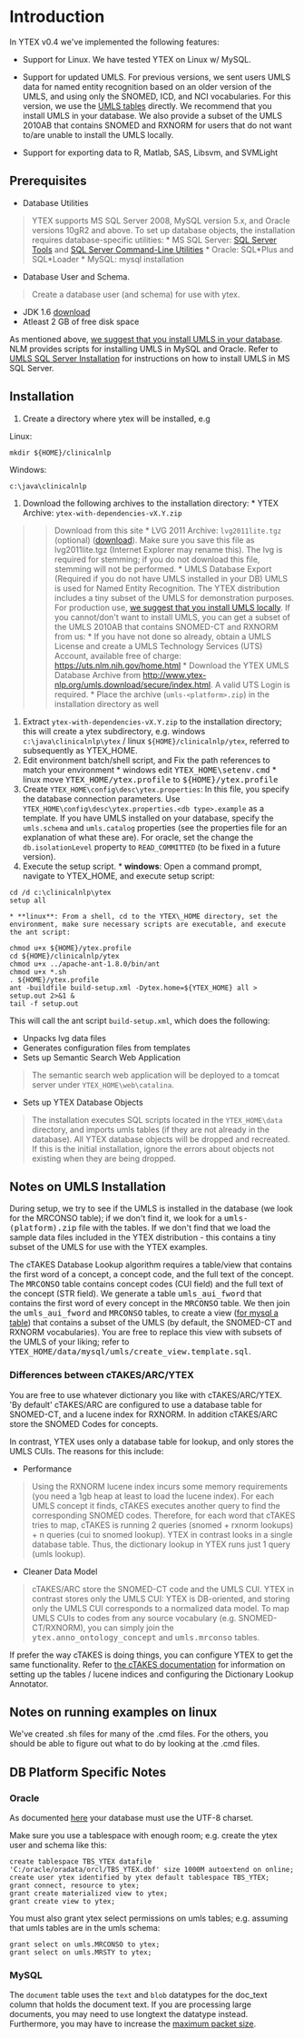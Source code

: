 # Introduction #

In YTEX v0.4 we've implemented the following features:

  * Support for Linux.  We have tested YTEX on Linux w/ MySQL.

  * Support for updated UMLS.  For previous versions, we sent users UMLS data for named entity recognition based on an older version of the UMLS, and using only the SNOMED, ICD, and NCI vocabularies.  For this version, we use the [UMLS tables](http://www.ncbi.nlm.nih.gov/books/NBK9685/#ch03.I31_Data_Files) directly.  We recommend that you install UMLS in your database.  We also provide a subset of the UMLS 2010AB that contains SNOMED and RXNORM for users that do not want to/are unable to install the UMLS locally.

  * Support for exporting data to R, Matlab, SAS, Libsvm, and SVMLight



## Prerequisites ##
  * Database Utilities
> YTEX supports MS SQL Server 2008, MySQL version 5.x, and Oracle versions 10gR2 and above.  To set up database objects, the installation requires database-specific utilities:
    * MS SQL Server: [SQL Server Tools](http://www.microsoft.com/downloads/details.aspx?familyid=08E52AC2-1D62-45F6-9A4A-4B76A8564A2B&displaylang=en) and [SQL Server Command-Line Utilities](http://www.microsoft.com/downloads/en/details.aspx?FamilyId=C6C3E9EF-BA29-4A43-8D69-A2BED18FE73C&displaylang=en)
    * Oracle: SQL\*Plus and SQL\*Loader
    * MySQL: mysql installation
  * Database User and Schema.
> Create a database user (and schema) for use with ytex.
  * JDK 1.6 [download](http://java.sun.com/javase/downloads/widget/jdk6.jsp)
  * Atleast 2 GB of free disk space

As mentioned above, [we suggest that you install UMLS in your database](http://www.nlm.nih.gov/research/umls/implementation_resources/scripts/README_RRF_MySQL_Output_Stream.html).  NLM provides scripts for installing UMLS in MySQL and Oracle.  Refer to [UMLS SQL Server Installation](UMLS_SQL_SERVER.md) for instructions on how to install UMLS in MS SQL Server.


## Installation ##
  1. Create a directory where ytex will be installed, e.g

Linux:
```
mkdir ${HOME}/clinicalnlp
```

Windows:
```
c:\java\clinicalnlp
```

  1. Download the following archives to the installation directory:
    * YTEX Archive: `ytex-with-dependencies-vX.Y.zip`
> > Download from this site
    * LVG 2011 Archive: `lvg2011lite.tgz` (optional)
> > ([download](http://lexsrv3.nlm.nih.gov/LexSysGroup/Projects/lvg/2011/release/lvg2011lite.tgz)). Make sure you save this file as lvg2011lite.tgz (Internet Explorer may rename this). The lvg is required for stemming; if you do not download this file, stemming will not be performed.
      * UMLS Database Export (Required if you do not have UMLS installed in your DB)
> > UMLS is used for Named Entity Recognition.  The YTEX distribution includes a tiny subset of the UMLS for demonstration purposes.  For production use, [we suggest that you install UMLS locally](http://www.nlm.nih.gov/research/umls/implementation_resources/scripts/README_RRF_MySQL_Output_Stream.html).  If you cannot/don't want to install UMLS, you can get a subset of the UMLS 2010AB that contains SNOMED-CT and RXNORM from us:
      * If you have not done so already, obtain a UMLS License and create a UMLS Technology Services (UTS) Account, available free of charge: https://uts.nlm.nih.gov/home.html
      * Download the YTEX UMLS Database Archive from http://www.ytex-nlp.org/umls.download/secure/index.html.  A valid UTS Login is required.
      * Place the archive (`umls-<platform>.zip`) in the installation directory as well
  1. Extract `ytex-with-dependencies-vX.Y.zip` to the installation directory; this will create a ytex subdirectory, e.g. windows `c:\java\clinicalnlp\ytex` / linux `${HOME}/clinicalnlp/ytex`, referred to subsequently as YTEX\_HOME.
  1. Edit environment batch/shell script, and Fix the path references to match your environment
    * windows edit <tt>YTEX_HOME\setenv.cmd</tt>
    * linux move <tt>YTEX_HOME/ytex.profile</tt> to <tt>${HOME}/ytex.profile</tt>
  1. Create `YTEX_HOME\config\desc\ytex.properties`: In this file, you specify the database connection parameters. Use `YTEX_HOME\config\desc\ytex.properties.<db type>.example` as a template.  If you have UMLS installed on your database, specify the `umls.schema` and `umls.catalog` properties (see the properties file for an explanation of what these are).  For oracle, set the change the `db.isolationLevel` property to `READ_COMMITTED` (to be fixed in a future version).
  1. Execute the setup script.
    * **windows**: Open a command prompt, navigate to YTEX\_HOME, and execute setup script:
```
cd /d c:\clinicalnlp\ytex
setup all
```
    * **linux**: From a shell, cd to the YTEX\_HOME directory, set the environment, make sure necessary scripts are executable, and execute the ant script:
```
chmod u+x ${HOME}/ytex.profile
cd ${HOME}/clinicalnlp/ytex
chmod u+x ../apache-ant-1.8.0/bin/ant
chmod u+x *.sh
. ${HOME}/ytex.profile
ant -buildfile build-setup.xml -Dytex.home=${YTEX_HOME} all > setup.out 2>&1 &
tail -f setup.out
```

This will call the ant script `build-setup.xml`, which does the following:
  * Unpacks lvg data files
  * Generates configuration files from templates
  * Sets up Semantic Search Web Application

> The semantic search web application will be deployed to a tomcat server under `YTEX_HOME\web\catalina`.
  * Sets up YTEX Database Objects
> The installation executes SQL scripts located in the `YTEX_HOME\data` directory, and imports umls tables (if they are not already in the database). All YTEX database objects will be dropped and recreated. If this is the initial installation, ignore the errors about objects not existing when they are being dropped.

## Notes on UMLS Installation ##
During setup, we try to see if the UMLS is installed in the database (we look for the MRCONSO table); if we don't find it, we look for a <tt>umls-(platform).zip</tt> file with the tables. If we don't find that we load the sample data files included in the YTEX distribution - this contains a tiny subset of the UMLS for use with the YTEX examples.

The cTAKES Database Lookup algorithm requires a table/view that contains the first word of a concept, a concept code, and the full text of the concept.  The <tt>MRCONSO</tt> table contains concept codes (CUI field) and the full text of the concept (STR field).  We generate a table <tt>umls_aui_fword</tt> that contains the first word of every concept in the <tt>MRCONSO</tt> table.  We then join the <tt>umls_aui_fword</tt> and <tt>MRCONSO</tt> tables, to create a view ([for mysql a table](MySQL.md)) that contains a subset of the UMLS (by default, the SNOMED-CT and RXNORM vocabularies).  You are free to replace this view with subsets of the UMLS of your liking; refer to <tt>YTEX_HOME/data/mysql/umls/create_view.template.sql</tt>.

### Differences between cTAKES/ARC/YTEX ###
You are free to use whatever dictionary you like with cTAKES/ARC/YTEX.  'By default' cTAKES/ARC are configured to use a database table for SNOMED-CT, and a lucene index for RXNORM.  In addition cTAKES/ARC store the SNOMED Codes for concepts.

In contrast, YTEX uses only a database table for lookup, and only stores the UMLS CUIs.  The reasons for this include:
  * Performance
> Using the RXNORM lucene index incurs some memory requirements (you need a 1gb heap at least to load the lucene index).  For each UMLS concept it finds, cTAKES executes another query to find the corresponding SNOMED codes.  Therefore, for each word that cTAKES tries to map, cTAKES is running 2 queries (snomed + rxnorm lookups) + n queries (cui to snomed lookup).  YTEX in contrast looks in a single database table.  Thus, the dictionary lookup in YTEX runs just 1 query (umls lookup).
  * Cleaner Data Model
> cTAKES/ARC store the SNOMED-CT code and the UMLS CUI.  YTEX in contrast stores only the UMLS CUI: YTEX is DB-oriented, and storing only the UMLS CUI corresponds to a normalized data model.  To map UMLS CUIs to codes from any source vocabulary (e.g. SNOMED-CT/RXNORM), you can simply join the <tt>ytex.anno_ontology_concept</tt> and <tt>umls.mrconso</tt> tables.

If prefer the way cTAKES is doing things, you can configure YTEX to get the same functionality.  Refer to [the cTAKES documentation](http://ohnlp.sourceforge.net/cTAKES/#boost_performance) for information on setting up the tables / lucene indices and configuring the Dictionary Lookup Annotator.

## Notes on running examples on linux ##
We've created .sh files for many of the .cmd files.  For the others, you should be able to figure out what to do by looking at the .cmd files.

## DB Platform Specific Notes ##
### Oracle ###
As documented [here](http://www.nlm.nih.gov/research/umls/implementation_resources/scripts/index.html) your database must use the UTF-8 charset.

Make sure you use a tablespace with enough room; e.g. create the ytex user and schema like this:
```
create tablespace TBS_YTEX datafile 'C:/oracle/oradata/orcl/TBS_YTEX.dbf' size 1000M autoextend on online;
create user ytex identified by ytex default tablespace TBS_YTEX;
grant connect, resource to ytex;
grant create materialized view to ytex;
grant create view to ytex;
```

You must also grant ytex select permissions on umls tables; e.g. assuming that umls tables are in the umls schema:
```
grant select on umls.MRCONSO to ytex;
grant select on umls.MRSTY to ytex;
```

### MySQL ###
The `document` table uses the `text` and `blob` datatypes for the doc\_text column that holds the document text.  If you are processing large documents, you may need to use longtext the datatype instead.  Furthermore, you may have to increase the [maximum packet size](http://dev.mysql.com/doc/refman/5.5/en/packet-too-large.html).